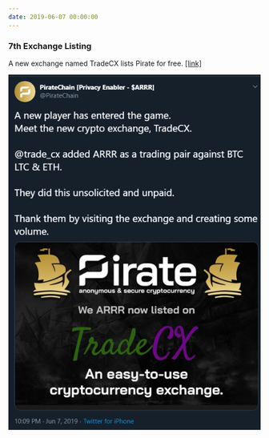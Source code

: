 ```yaml
---
date: 2019-06-07 00:00:00
---
```


### 7th Exchange Listing

A new exchange named TradeCX lists Pirate for free. [[link]](https://twitter.com/PirateChain/status/1137089092103991296)

[![7th Exchange Listing](assets/img/posts/TradeCX-ANN.png)](assets/img/posts/TradeCX-ANN.png)

